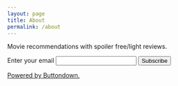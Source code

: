 ```yaml
---
layout: page
title: About
permalink: /about
---
```


Movie recommendations with spoiler free/light reviews.

<form
  action="https://buttondown.email/api/emails/embed-subscribe/mmq"
  method="post"
  target="popupwindow"
  onsubmit="window.open('https://buttondown.email/mmq', 'popupwindow')"
  class="embeddable-buttondown-form"
>
  <label for="bd-email">Enter your email</label>
  <input type="email" name="email" id="bd-email" />
  <input type="submit" value="Subscribe" />
  <input type="hidden" name="tag" value="Comedy" />
  <p>
    <a href="https://buttondown.email" target="_blank">Powered by Buttondown.</a>
  </p>
</form>

